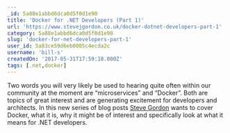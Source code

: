 ```yaml
---
_id: 5a88e1abbd6dca0d5f0d1e90
title: 'Docker for .NET Developers (Part 1)'
url: 'https://www.stevejgordon.co.uk/docker-dotnet-developers-part-1'
category: 5a88e1abbd6dca0d5f0d1e90
slug: 'docker-for-net-developers-part-1'
user_id: 5a83ce59d6eb0005c4ecda2c
username: 'bill-s'
createdOn: '2017-05-31T17:59:18.000Z'
tags: [.net,docker]
---
```


Two words you will very likely be used to hearing quite often within our community at the moment are “microservices” and “Docker”. Both are topics of great interest and are generating excitement for developers and architects. In this new series of blog posts <span class="author vcard"><a class="url fn n" href="https://www.stevejgordon.co.uk/">Steve Gordon</a></span> wants to cover Docker, what it is, why it might be of interest and specifically look at what it means for .NET developers.
